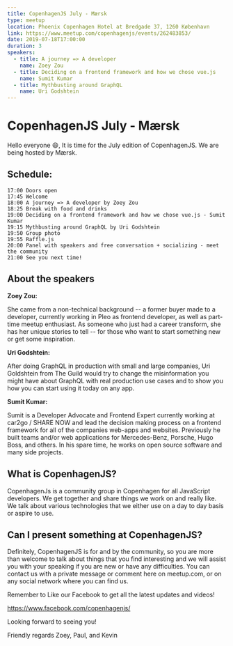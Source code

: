 ```yaml
---
title: CopenhagenJS July - Mærsk
type: meetup
location: Phoenix Copenhagen Hotel at Bredgade 37, 1260 København
link: https://www.meetup.com/copenhagenjs/events/262483853/
date: 2019-07-18T17:00:00
duration: 3
speakers:
  - title: A journey => A developer
    name: Zoey Zou
  - title: Deciding on a frontend framework and how we chose vue.js
    name: Sumit Kumar
  - title: Mythbusting around GraphQL
    name: Uri Godshtein
---
```


# CopenhagenJS July - Mærsk

Hello everyone 😄,
It is time for the July edition of CopenhagenJS. We are being hosted by Mærsk.

## Schedule:

    17:00 Doors open
    17:45 Welcome
    18:00 A journey => A developer by Zoey Zou
    18:25 Break with food and drinks
    19:00 Deciding on a frontend framework and how we chose vue.js - Sumit Kumar
    19:15 Mythbusting around GraphQL by Uri Godshtein
    19:50 Group photo
    19:55 Raffle.js
    20:00 Panel with speakers and free conversation + socializing - meet the community
    21:00 See you next time!

## About the speakers

**Zoey Zou:**

She came from a non-technical background -- a former buyer made to a developer, currently working in Pleo as frontend developer, as well as part-time meetup enthusiast. As someone who just had a career transform, she has her unique stories to tell -- for those who want to start something new or get some inspiration.

**Uri Godshtein:**

After doing GraphQL in production with small and large companies, Uri Goldshtein from The Guild would try to change the misinformation you might have about GraphQL with real production use cases and to show you how you can start using it today on any app.

**Sumit Kumar:**

Sumit is a Developer Advocate and Frontend Expert currently working at car2go / SHARE NOW and lead the decision making process on a frontend framework for all of the companies web-apps and websites. Previously he built teams and/or web applications for Mercedes-Benz, Porsche, Hugo Boss, and others. In his spare time, he works on open source software and many side projects.

## What is CopenhagenJS?

CopenhagenJs is a community group in Copenhagen for all JavaScript developers. We get together and share things we work on and really like. We talk about various technologies that we either use on a day to day basis or aspire to use.

## Can I present something at CopenhagenJS?

Definitely, CopenhagenJS is for and by the community, so you are more than welcome to talk about things that you find interesting and we will assist you with your speaking if you are new or have any difficulties. You can contact us with a private message or comment here on meetup.com, or on any social network where you can find us.

Remember to Like our Facebook to get all the latest updates and videos!

https://www.facebook.com/copenhagenjs/

Looking forward to seeing you!

Friendly regards
Zoey, Paul, and Kevin
